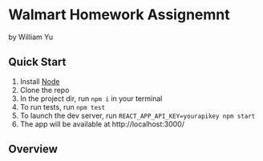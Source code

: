 # Walmart Homework Assignemnt
by William Yu

## Quick Start

1. Install [Node](https://nodejs.org/en/)
2. Clone the repo
3. In the project dir, run `npm i` in your terminal
4. To run tests, run `npm test`
5. To launch the dev server, run `REACT_APP_API_KEY=yourapikey npm start`
6. The app will be available at http://localhost:3000/


## Overview